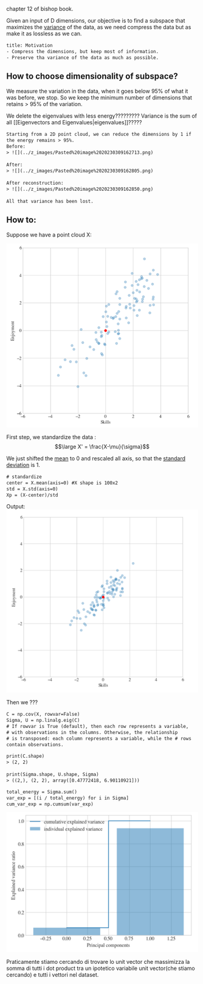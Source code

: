 chapter 12 of bishop book.

Given an input of D dimensions, our objective is to find a subspace that maximizes the [variance](../Statistics/Variance.md) of the data, as we need compress the data but as make it as lossless as we can.


```ad-tldr
title: Motivation
- Compress the dimensions, but keep most of information.
- Preserve tha variance of the data as much as possible.
```


## How to choose dimensionality of subspace?

We measure the variation in the data, when it goes below 95% of what it was before, we stop.
So we keep the minimum number of dimensions that retains > 95% of the variation.

We delete the eigenvalues with less energy?????????
Variance is the sum of all [[Eigenvectors and Eigenvalues|eigenvalues]]?????

```ad-example
Starting from a 2D point cloud, we can reduce the dimensions by 1 if the energy remains > 95%.
Before:
> ![](../z_images/Pasted%20image%2020230309162713.png)

After:
> ![](../z_images/Pasted%20image%2020230309162805.png)

After reconstruction:
> ![](../z_images/Pasted%20image%2020230309162850.png)

All that variance has been lost.
```


## How to:

Suppose we have a point cloud X:

![](../z_images/Pasted%20image%2020230309160942.png)

First step, we standardize the data :
$$\large X' = \frac{X-\mu}{\sigma}$$

We just shifted the [mean](../Statistics/Mean.md) to 0 and rescaled all axis, so that the [standard deviation](../Statistics/Standard%20Deviation.md) is 1.


```
# standardize 
center = X.mean(axis=0) #X shape is 100x2 
std = X.std(axis=0) 
Xp = (X-center)/std

```
Output:
![](../z_images/Pasted%20image%2020230309160917.png)

Then we ???


```
C = np.cov(X, rowvar=False) 
Sigma, U = np.linalg.eig(C) 
# If rowvar is True (default), then each row represents a variable, 
# with observations in the columns. Otherwise, the relationship 
# is transposed: each column represents a variable, while the # rows contain observations.
```

```
print(C.shape)
> (2, 2)

print(Sigma.shape, U.shape, Sigma)
> ((2,), (2, 2), array([0.47772418, 6.90110921]))
```

```
total_energy = Sigma.sum() 
var_exp = [(i / total_energy) for i in Sigma] 
cum_var_exp = np.cumsum(var_exp)
```

![](../z_images/Pasted%20image%2020230309161558.png)


Praticamente stiamo cercando di trovare lo unit vector che massimizza la somma di tutti i dot product tra un ipotetico variabile unit vector(che stiamo cercando) e tutti i vettori nel dataset.

